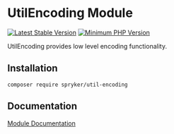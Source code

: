 # UtilEncoding Module
[![Latest Stable Version](https://poser.pugx.org/spryker/util-encoding/v/stable.svg)](https://packagist.org/packages/spryker/util-encoding)
[![Minimum PHP Version](https://img.shields.io/badge/php-%3E%3D%207.3-8892BF.svg)](https://php.net/)

UtilEncoding provides low level encoding functionality.

## Installation

```
composer require spryker/util-encoding
```

## Documentation

[Module Documentation](https://academy.spryker.com/developing_with_spryker/module_guide/modules.html)
